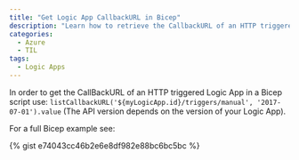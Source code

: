 ```yaml
---
title: "Get Logic App CallbackURL in Bicep"
description: "Learn how to retrieve the CallbackURL of an HTTP triggered Logic App in Bicep scripts using the listCallbackURL function."
categories:
  - Azure
  - TIL
tags:
  - Logic Apps
---
```


In order to get the CallBackURL of an HTTP triggered Logic App in a Bicep script use: `listCallbackURL('${myLogicApp.id}/triggers/manual', '2017-07-01').value` (The API version depends on the version of your Logic App).

For a full Bicep example see:

{% gist e74043cc46b2e6e8df982e88bc6bc5bc %}